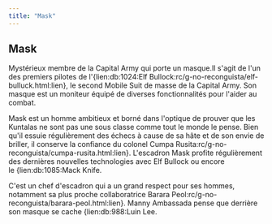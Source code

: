```yaml
---
title: "Mask"
---
```


Mask
----





Mystérieux membre de la Capital Army qui porte un masque.Il s'agit de l'un des premiers pilotes de l'{lien:db:1024:Elf Bullock:rc/g-no-reconguista/elf-bulluck.html:lien}, le second Mobile Suit de masse de la Capital Army. Son masque est un moniteur équipé de diverses fonctionnalités pour l'aider au combat. 


Mask est un homme ambitieux et borné dans l'optique de prouver que les Kuntalas ne sont pas une sous classe comme tout le monde le pense. Bien qu'il essuie régulièrement des échecs à cause de sa hâte et de son envie de briller, il conserve la confiance du colonel Cumpa Rusita:rc/g-no-reconguista/cumpa-rusita.html:lien}. L'escadron Mask profite régulièrement des dernières nouvelles technologies avec Elf Bullock ou encore le {lien:db:1085:Mack Knife.


C'est un chef d'escadron qui a un grand respect pour ses hommes, notamment sa plus proche collaboratrice Barara Peol:rc/g-no-reconguista/barara-peol.html:lien}. Manny Ambassada pense que derrière son masque se cache {lien:db:988:Luin Lee.

